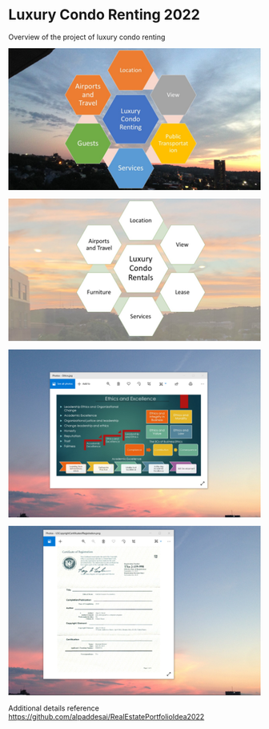 # Luxury Condo Renting 2022

Overview of the project of luxury condo renting

![image](LuxuryCondo.jpg)

![image](LuxuryCondoRenting.jpg)

![image](EthicsandExcellence.png)

![imaged](USCopyrightCertificate.png)

Additional details reference https://github.com/alpaddesai/RealEstatePortfolioIdea2022
